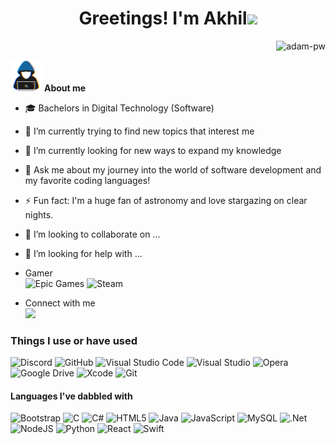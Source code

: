 <h1 align="center"><b>Greetings! I'm Akhil</b><img src="https://media.giphy.com/media/hvRJCLFzcasrR4ia7z/giphy.gif" width="35"></h1>
<p><img align="right" src="https://github.com/Adam-pw/Adam-pw/blob/main/animation_500_kxa883sd.gif" alt="adam-pw" /></p>
<br/>

<picture><img src = "https://github.com/0xAbdulKhalid/0xAbdulKhalid/raw/main/assets/mdImages/about_me.gif" width = 50px></picture> **About me**

- 🎓 Bachelors in Digital Technology (Software)
- 🔭 I’m currently trying to find new topics that interest me
- 🌱 I’m currently looking for new ways to expand my knowledge 
- 💬 Ask me about my journey into the world of software development and my favorite coding languages!
- ⚡ Fun fact: I'm a huge fan of astronomy and love stargazing on clear nights.

- 👯 I’m looking to collaborate on ...
- 🤔 I’m looking for help with ...


- Gamer <br/>
  ![Epic Games](https://img.shields.io/badge/epicgames-%23313131.svg?style=for-the-badge&logo=epicgames&logoColor=white) ![Steam](https://img.shields.io/badge/steam-%23000000.svg?style=for-the-badge&logo=steam&logoColor=white) 
- Connect with me <br/>
  <a href="https://www.linkedin.com/in/akhil-eldho/"><img src="https://img.shields.io/badge/Akhil_Eldhose-blue?logo=linkedin&style=flat-square"></a>

<h3>Things I use or have used</h3>

  ![Discord](https://img.shields.io/badge/Discord-%235865F2.svg?style=for-the-badge&logo=discord&logoColor=white)
  ![GitHub](https://img.shields.io/badge/github-%23121011.svg?style=for-the-badge&logo=github&logoColor=white)
  ![Visual Studio Code](https://img.shields.io/badge/Visual%20Studio%20Code-0078d7.svg?style=for-the-badge&logo=visual-studio-code&logoColor=white)
  ![Visual Studio](https://img.shields.io/badge/Visual%20Studio-5C2D91.svg?style=for-the-badge&logo=visual-studio&logoColor=white)
  ![Opera](https://img.shields.io/badge/Opera-FF1B2D?style=for-the-badge&logo=Opera&logoColor=white)
  ![Google Drive](https://img.shields.io/badge/Google%20Drive-4285F4?style=for-the-badge&logo=googledrive&logoColor=white)
  ![Xcode](https://img.shields.io/badge/Xcode-007ACC?style=for-the-badge&logo=Xcode&logoColor=white)
  ![Git](https://img.shields.io/badge/git-%23F05033.svg?style=for-the-badge&logo=git&logoColor=white)

<h4>Languages I've dabbled with</h4>

  ![Bootstrap](https://img.shields.io/badge/-boostrap-0D1117?style=for-the-badge&logo=bootstrap&labelColor=0D1117)
  ![C](https://img.shields.io/badge/c-%2300599C.svg?style=for-the-badge&logo=c&logoColor=white)
  ![C#](https://img.shields.io/badge/c%23-%23239120.svg?style=for-the-badge&logo=csharp&logoColor=white)
  ![HTML5](https://img.shields.io/badge/html5-%23E34F26.svg?style=for-the-badge&logo=html5&logoColor=white)
  ![Java](https://img.shields.io/badge/java-%23ED8B00.svg?style=for-the-badge&logo=openjdk&logoColor=white)
  ![JavaScript](https://img.shields.io/badge/javascript-%23323330.svg?style=for-the-badge&logo=javascript&logoColor=%23F7DF1E)
  ![MySQL](https://img.shields.io/badge/mysql-4479A1.svg?style=for-the-badge&logo=mysql&logoColor=white)
  ![.Net](https://img.shields.io/badge/.NET-5C2D91?style=for-the-badge&logo=.net&logoColor=white)
  ![NodeJS](https://img.shields.io/badge/node.js-6DA55F?style=for-the-badge&logo=node.js&logoColor=white)
  ![Python](https://img.shields.io/badge/python-3670A0?style=for-the-badge&logo=python&logoColor=ffdd54)
  ![React](https://img.shields.io/badge/React-20232A?style=for-the-badge&logo=react&logoColor=61DAFB)
  ![Swift](https://img.shields.io/badge/swift-F54A2A?style=for-the-badge&logo=swift&logoColor=white)

  
<!--tech stack icons-->
<!--
<p align="center">
  <a href="https://skillicons.dev">
    <img src="https://skillicons.dev/icons?i=git,css,,mysql,nodejs,postman,react,vscode,python,&perline=14" />
  </a>
  <br/>
</p>
-->
 

